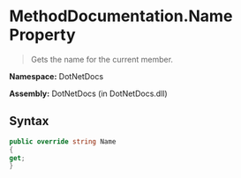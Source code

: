 # MethodDocumentation.Name Property
> Gets the name for the current member.

**Namespace:** DotNetDocs

**Assembly:** DotNetDocs (in DotNetDocs.dll)
## Syntax
```csharp
public override string Name
{
get;
}
```
